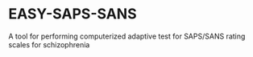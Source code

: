 # EASY-SAPS-SANS
A tool for performing computerized adaptive test for SAPS/SANS rating scales for schizophrenia
